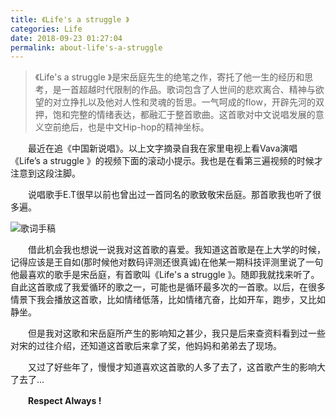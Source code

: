```yaml
---
title: 《Life's a struggle 》
categories: Life
date: 2018-09-23 01:27:04
permalink: about-life's-a-struggle
---
```


> 《Life's a struggle 》是宋岳庭先生的绝笔之作，寄托了他一生的经历和思考，是一首超越时代限制的作品。歌词包含了人世间的悲欢离合、精神与欲望的对立挣扎以及他对人性和灵魂的哲思。一气呵成的flow，开辟先河的双押，饱和完整的情绪表达，都融汇于整首歌曲。这首歌对中文说唱发展的意义空前绝后，也是中文Hip-hop的精神坐标。

<!-- more -->

　　最近在追《中国新说唱》。以上文字摘录自我在家里电视上看Vava演唱《Life’s a struggle 》的视频下面的滚动小提示。我也是在看第三遍视频的时候才注意到这段注脚。

　　说唱歌手E.T很早以前也曾出过一首同名的歌致敬宋岳庭。那首歌我也听了很多遍。

![歌词手稿](https://i.loli.net/2019/05/18/5ce028751434a67482.jpg)

　　借此机会我也想说一说我对这首歌的喜爱。我知道这首歌是在上大学的时候，记得应该是王自如(那时候他对数码评测还很真诚)在他某一期科技评测里说了一句他最喜欢的歌手是宋岳庭，有首歌叫《Life's a struggle 》。随即我就找来听了。自此这首歌成了我爱循环的歌之一，可能也是循环最多次的一首歌。以后，在很多情景下我会播放这首歌，比如情绪低落，比如情绪亢奋，比如开车，跑步，又比如静坐。

　　但是我对这歌和宋岳庭所产生的影响知之甚少，我只是后来查资料看到过一些对宋的过往介绍，还知道这首歌后来拿了奖，他妈妈和弟弟去了现场。

　　又过了好些年了，慢慢才知道喜欢这首歌的人多了去了，这首歌产生的影响大了去了...

　　**Respect Always !**